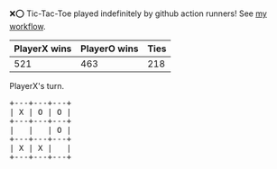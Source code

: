 :x::o: Tic-Tac-Toe played indefinitely by github action runners! See [my workflow](.github/workflows/play.yaml).

|PlayerX wins|PlayerO wins|Ties|
|-|-|-|
|521|463|218|

PlayerX's turn.

<pre>
+---+---+---+
| X | O | O |
+---+---+---+
|   |   | O |
+---+---+---+
| X | X |   |
+---+---+---+
</pre>